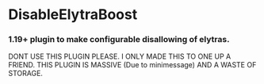 # DisableElytraBoost
### 1.19+ plugin to make configurable disallowing of elytras.
DONT USE THIS PLUGIN PLEASE.
I ONLY MADE THIS TO ONE UP A FRIEND.
THIS PLUGIN IS MASSIVE (Due to minimessage) AND A WASTE OF STORAGE.
